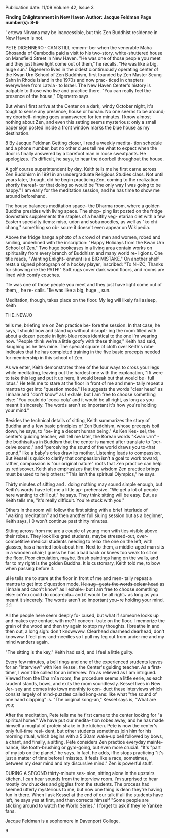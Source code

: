 Publication date: 11/09
Volume 42, Issue 3

**Finding Enlightenment in New Haven**
**Author: Jacque Feldman**
**Page number(s): 8-9**

' 
ertewa 
Nirvana may be inaccessible, but this Zen Buddhist residence in New Haven is not. 

PETE DIGENNERO · CAN STILL remem-
ber when the venerable Maha Ghosanda 
of Cambodia paid a visit to his two-story, 
white-shuttered house on Mansfield Street 
in New Haven. "He was one of those 
people you meet and they just have light 
come out of them," he recalls. "He was 
like a big, huge sun." Digenerro lives in 
the oldest c:ontinuously operating center of 
the Kwan Urn School of Zen Buddhism, 
first founded by Zen Master Seung Sahn in 
Rhode Island in the 1970s and now prac-
ticed in chapters everywhere from Latvia · 
to Israel. The New Haven Center's history 
is palpable to those who live and practice 
there. "You can really feel the presence of 
the house," Digenerro says. 

But when I first arrive at the Center on 
a dark, windy October night, it's tough to 
sense any presence, house or human. No 
one seerns to be around; my doorbell-
ringing goes unanswered for ten minutes. I 
know almost nothing about Zen, and even 
this setting seems mysterious: only a small 
paper sign posted inside a front window 
marks the blue house as my destination. 

8 
By Jacque Feldman 
Getting closer, I read a weekly medita-
tion schedule and a phone number, but 
no other clues tell me what to expect when 
the door is finally answered by a barefoot 
man in loose sweatpants. He apologizes. 
It's difficult, he says, to hear the doorbell 
throughout the house. 

A golf course superintendent by day, 
Keith tells me he first carne across Zen 
Buddhism in 1991 in an undergraduate 
Religious Studies class. Not until years 
later, though, did he begin practicing Zen, 
coming to the realization shortly thereaf-
ter that doing so would be "the only way 
I was going to be happy." I am early for 
the meditation session, and he has time to 
show me around beforehand. 

The house balances meditation space-
the Dharma room, where a golden Buddha 
presides 
with living space. The shop-
ping list posted on the fridge downstairs 
supplements the staples of a healthy veg-
etarian diet with a few Eastern specialty 
items: miso, udon and soba noodles, as 
well as "ko chi chang," something so ob-
scure it doesn't even appear on Wikipedia. 

Above the fridge hangs a photo of a crowd 
of men and women, robed and smiling, 
underlined with the inscription: "Happy 
Holidays from the Kwan Urn School of 
Zen." Two huge bookcases in a living area 
contain works on spirituality from every 
branch of Buddhism and many world re-
ligions. One title reads, "Wanting Enlight-
enment is a BIG MISTAKE." On another 
shelf rests a signed photograph of a hockey 
player, inscribed: "To NHZC, Thanks for 
showing me the PATH!" Soft rugs cover 
dark wood floors, and rooms are lined with 
comfy couches. 

'1le was one of those people 
you meet and they just have 
light come out of them, , he re-
calls. '1le was like a big, huge 
,, 
sun. 

Meditation, though, takes place on the 
floor. My leg will likely fall asleep, Keith 

THE_NEWJO 

tells me, briefing me on Zen practice be-
fore the session. In that case, he says, I 
should bow and stand up without disrupt-
ing the room filled with about a dozen 
people in light-blue robes identical to the 
one I'm wearing now. "People think we're 
a little goofy with these things," Keith had 
said, ·laughing as he ties mine. The special 
square of cloth over Keith's robe indicates 
that he has completed training in the five 
basic precepts needed for membership in 
this school of Zen. 

As we enter, Keith demonstrates three 
of the four ways to cross your legs while 
meditating, leaving out the hardest one 
with the explanation, "Ifi were to take this 
leg and put it up here, it would break but 
that would be · full lotus." He tells me to 
stare at the floor in front of me and men-
tally repeat a mantra to get into "question 
mode." He suggests the words "clear head" 
as I inhale and "don't know" as I exhale, 
but I am free to choose something else: 
"You could do 'coca-cola' and it would be 
all right, as long as you meant it sincerely. 
The words aren't so important 
it's how 
you're holding your mind." 

Besides the technical details of sitting, 
Keith summarizes the story of Buddha and 
a few basic principles of Zen Buddhism, 
whose precepts boil down, he says, to "be-
ing a decent human being." As Ken Kes-
sel, the center's guiding teacher, will tell 
me later, the Korean words "Kwan Urn" 
-the bodhisattva in Buddism that the 
center is named after 
translate to "per-
ceive sound," and "perceiving the sound of 
the world draws you to-that sound," like 
a baby's cries draw its mother. Listening 
leads to compassion. But Kessel is quick to 
clarify that compassion isn't a goal to work 
toward; rather, compassion is "our original 
nature" 
roots that Zen practice can help 
us rediscover. Keith also emphasizes that 
the wisdom Zen practice brings must be 
used to help others: "This isn't the spiritual 
Olympics," he says. 

Thirty minutes of sitting and . doing 
nothing may sound simple enough, but 
Keith's words have left me a little ap-
prehensive. "We get a lot of people here 
wanting to chill out," he says. They think 
sitting will be easy. But, as Keith tells me, 
"it's really difficult. You're stuck with you." 

Others in the room will follow the first 
sitting with a brief interlude of "walking 
meditation" and then another full siuing 
session 
but as a beginner, Keith says, I 
0 
won't continue past thirty minutes. 

Sitting across from me are a couple of 
young men with ties visible above their 
robes. They look like grad students, maybe 
stressed-out, 
over-competitive 
medical 
students needing to relax 
the one on the 
left, with glasses, has a harried look about 
him. Next to them, a middle-aged man sits 
in a wooden chair; I guess he has a bad 
back or knees too weak to sit on the floor. 
Poor circulation, maybe. Brush paintings 
hang on the walls, and far to my right is 
the golden Buddha. It is customary, Keith 
told me, to bow when passing before it. 

uHe tells me to stare at the 
floor in front of me and men-
tally repeat a mantra to get 
into c'question mode. ~~He sug-
gests the words cclear head~~ as 
I inhale and caon't know" as I 
exhale~ but I am free to choose 
something else: ccYou could do 
coca-cola~ and it would be all 
right~ as long as you meant it 
sincerely. The words aren't so 
important 
you~re 
holding your mind. :1:1 

All the people here seem deeply fo-
cused, but what if someone looks up and 
makes eye contact with me? I concen-
trate on the floor. I memorize the grain 
of the wood and then try again to stop 
my thoughts. I breathe in and then out, 
a long sigh: don't knowwww. Clearhead 
dearhead dearhead, don't knowww. I feel 
pins-and-needles so I pull my leg out from 
under me 
and my mind wanders again. 

"The sitting is the key," Keith had said, and 
I feel a little guilty. 

Every few minutes, a bell rings and one 
of the experienced srudents leaves for an 
"interview" with Ken Kessel, the Center's 
guiding teacher. As a first-timer, I won't be 
called for an interview. I'm as relieved as 
I am intrigued. Viewed from the Dha rn1a 
room, the procedure seems a little eerie, as 
each srudent stands, bows, and exits the 
room soundlessly. Kessel lives in New Jer-
sey and comes into town monthly to con-
duct these interviews which consist largely 
of mind-puzzles called kong-ans: like what 
"the sound of one hand clapping" is. "The 
original kong-an," Kessel says is, "What 
are you; 

After the meditation, Pete tells me 
he first came to the center looking for "a 
spiritual home." We have put our medita-
tion robes away, and he has made himself 
a mugful of protein shake in the kitchen. 
Pete is now the cen!er's only full-time resi-
dent, but other students sometimes join 
him for his morning ritual, which begins 
with a 5:30am wake-up bell followed by 
bows, a chant, and finally, a sitting. Pete 
considers Zen practice everyday mainte-
nance, like tooth-brushing or gym-going, 
but even more crucial. "It's "part of my job 
on the planet," he says. In fact, he adds, 
ifhe stops practicing "it's just a matter of 
time before I misstep. It feels like a race, 
sometimes, between my dear mind and 
my discursive mind." Zen is powerful stuff. 

DURING A SECOND thirty-minute ses-
sion, sitting alone in the upstairs kitchen, I 
can hear sounds from the interview room. 
I'm surprised to hear mostly low chuckles 
and giggles from the students. The process 
had seemed utterly mysterious to me, but 
now one thing is dear: they're having fun 
in there. When I ask Kessel at the end of 
our talk if all the students have left, he 
says yes at first, and then corrects himself 
"Some people are sticking around to watch 
the World Series." I forget to ask if they're 
Yankee fans. 

Jacque Feldman is a sophomore in 
Davenport College. 

9